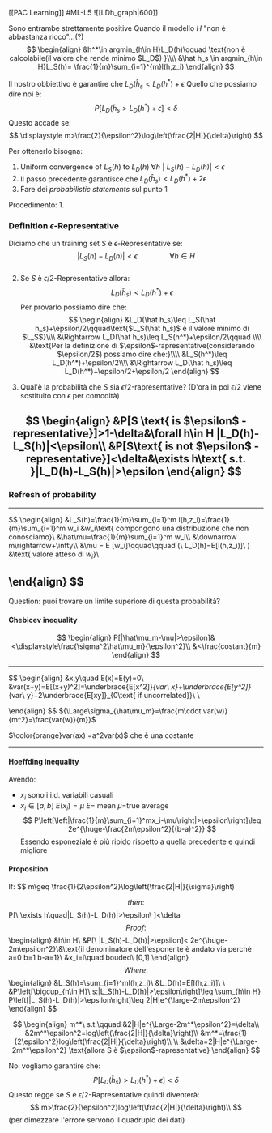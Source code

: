 [[PAC Learning]] #ML-L5
![[LDh_graph|600]]

Sono entrambe strettamente positive
Quando il modello $H$ "non è abbastanza ricco"...(?) 
$$
\begin{align}
&h^*\in argmin_{h\in H}L_D(h)\qquad \text{non è calcolabile(il valore che rende minimo $L_D$) }\\\\
&\hat h_s \in argmin_{h\in H}L_S(h)= \frac{1}{m}\sum_{i=1}^{m}l(h,z_i)
\end{align}
$$

Il nostro obbiettivo è garantire che $L_D(\hat h_s<L_D(h^*)+\epsilon$ 
Quello che possiamo dire noi è:
$$
P[L_D(\hat h_s>L_D(h^*)+\epsilon]<\delta
$$
Questo accade se:
$$
\displaystyle m>\frac{2}{\epsilon^2}\log\left(\frac{2|H|}{\delta}\right)
$$

Per ottenerlo bisogna:
1. Uniform convergence of $L_S(h)$ to $L_D(h)$                    $\forall h\  |\  L_S(h)-L_D(h)|<\epsilon$ 
2. Il passo precedente garantisce che  $L_D(\hat h_s)<L_D(h^*)+2\epsilon$ 
3. Fare dei *probabilistic statements* sul punto 1


Procedimento:
1. 
### Definition $\epsilon$-Representative

Diciamo che un training set $S$ è $\epsilon$-Representative se:
$$
|L_S(h)-L_D(h)|<\epsilon\qquad\qquad \forall h\in H
$$
###
2. Se  $S$ è $\epsilon/2$-Representative allora:   
$$L_D(\hat h_s)<L_D(h^*)+\epsilon$$
Per provarlo possiamo dire che:
$$
\begin{align}
&L_D(\hat h_s)\leq L_S(\hat h_s)+\epsilon/2\qquad\text{$L_S(\hat h_s)$ è il valore minimo di $L_S$}\\\\
&\Rightarrow L_D(\hat h_s)\leq L_S(h^*)+\epsilon/2\qquad \\\\
&\text{Per la definizione di $\epsilon$-rapresentative(considerando $\epsilon/2$) possiamo dire che:}\\\\
&L_S(h^*)\leq L_D(h^*)+\epsilon/2\\\\
&\Rightarrow L_D(\hat h_s)\leq L_D(h^*)+\epsilon/2+\epsilon/2
\end{align}
$$

3. Qual'è la probabilità che $S$ sia $\epsilon/2$-rapresentative? 
(D'ora in poi $\epsilon/2$ viene sostituito con $\epsilon$ per comodità)

$$
\begin{align}
&P[S \text{ is $\epsilon$ -representative}]>1-\delta&\forall h\in H |L_D(h)-L_S(h)|<\epsilon\\
&P[S\text{ is not $\epsilon$ -representative}]<\delta&\exists h\text{ s.t. }|L_D(h)-L_S(h)|>\epsilon
\end{align} 
$$
--- 




### Refresh of probability
 ---
$$
\begin{align}
&L_S(h)=\frac{1}{m}\sum_{i=1}^m l(h,z_i)=\frac{1}{m}\sum_{i=1}^m w_i 
&w_i\text{ compongono una distribuzione che non conosciamo}\\
&\hat\mu=\frac{1}{m}\sum_{i=1}^m w_i\\\\
&\downarrow m\rightarrow+\infty\\\\
&\mu = E [w_i]\qquad\qquad (\ L_D(h)=E[l(h,z_i)]\ )
&\text{ valore atteso di $w_i$}\\

\end{align}
$$
---
Question: puoi trovare un limite superiore di questa probabilità?
#### Chebicev inequality
$$
\begin{align}
P[|\hat\mu_m-\mu|>\epsilon]&<\displaystyle\frac{\sigma^2\hat\mu_m}{\epsilon^2}\\
&<\frac{costant}{m}
\end{align}
$$ 

---
$$
\begin{align}
&x,y\quad E(x)=E(y)=0\\
&var(x+y)=E[(x+y)^2]=\underbrace{E[x^2]}_{var\ x}+\underbrace{E[y^2]}_{var\ y}+2\underbrace{E[xy]}_{0\text{ if uncorrelated}}\\
\\


\end{align}
$$
${\Large\sigma_{\hat\mu_m}=\frac{m\cdot var(w)}{m^2}=\frac{var(w)}{m}}$    

$\color{orange}var(ax) =a^2var(x)$  che è una costante

---


#### Hoeffding inequality
Avendo:
- $x_i$ sono i.i.d. variabili casuali
- $x_i\in[a,b]$ 
$E(x_i)=\mu$             $E$= mean           $\mu$=true average
$$
P\left[\left|\frac{1}{m}\sum_{i=1}^mx_i-\mu\right|>\epsilon\right]\leq 2e^{\huge-\frac{2m\epsilon^2}{(b-a)^2}}
$$
Essendo esponeziale è più ripido rispetto a quella precedente e quindi migliore

#### Proposition
If:
$$
m\geq \frac{1}{2\epsilon^2}\log\left(\frac{2|H|}{\sigma}\right)

$$
then:
$$
P[\ \exists h\quad|L_S(h)-L_D(h)|>\epsilon\ ]<\delta
$$
Proof:
$$
\begin{align}
&h\in H\\
&P[\ |L_S(h)-L_D(h)|>\epsilon]< 2e^{\huge-2m\epsilon^2}\\&\text{il denominatore dell'esponente è andato via perchè a=0 b=1 b-a=1}\\
&x_i=l\quad bouded\ [0,1]
\end{align}
$$
Where:
$$
\begin{align}
&L_S(h)=\sum_{i=1}^ml(h,z_i)\\
&L_D(h)=E[l(h,z_i)]\\
\\
&P\left[\bigcup_{h\in H}\ s:|L_S(h)-L_D(h)|>\epsilon\right]\leq \sum_{h\in H} P\left[|L_S(h)-L_D(h)|>\epsilon\right]\leq 2|H|e^{\large-2m\epsilon^2}
\end{align}
$$

$$
\begin{align}
m^*\ s.t.\qquad &2|H|e^{\Large-2m^*\epsilon^2}=\delta\\
&2m^*\epsilon^2=log\left(\frac{2|H|}{\delta}\right)\\
&m^*=\frac{1}{2\epsilon^2}log\left(\frac{2|H|}{\delta}\right)\\
\\
&\delta=2|H|e^{\Large-2m^*\epsilon^2} \text{allora S è $\epsilon$-rapresentative}
\end{align}
$$

Noi vogliamo garantire che:
$$
P[L_D(\hat h_s)>L_D(h^*) +\epsilon]<\delta
$$
Questo regge se $S$ è $\epsilon/2$-Rapresentative
quindi diventerà:
$$
m>\frac{2}{\epsilon^2}log\left(\frac{2|H|}{\delta}\right)\\
$$
(per dimezzare l'errore servono il quadruplo dei dati)
